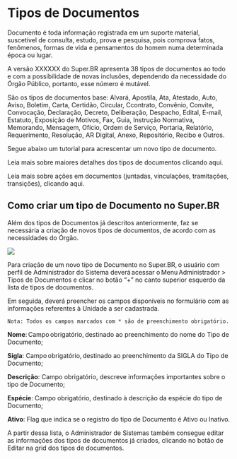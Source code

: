 # Tipos de Documentos

Documento é toda informação registrada em um suporte material, suscetível de consulta, estudo, prova e pesquisa, pois comprova fatos, fenômenos, formas de vida e pensamentos do homem numa determinada época ou lugar.  

A versão XXXXXX do Super.BR apresenta 38 tipos de documentos ao todo e com a possibilidade de novas inclusões, dependendo da necessidade do Órgão Público, portanto, esse número é mutável. 

São os tipos de documentos base: Alvará, Apostila, Ata, Atestado, Auto, Aviso, Boletim, Carta, Certidão, Circular, Ccontrato, Convênio, Convite, Convocação, Declaração, Decreto, Deliberação, Despacho, Edital, E-mail, Estatuto, Exposição de Motivos, Fax, Guia, Instrução Normativa, Memorando, Mensagem, Ofício, Ordem de Serviço, Portaria, Relatório, Requerimento, Resolução, AR Digital, Anexo, Repositório,  Recibo e Outros. 

Segue abaixo um tutorial para acrescentar um novo tipo de documento. 

Leia mais sobre maiores detalhes dos tipos de documentos clicando aqui.

Leia mais sobre ações em documentos (juntadas, vinculações, tramitações, transições), clicando aqui.

 

## Como criar um tipo de Documento no Super.BR 

Além dos tipos de Documentos já descritos anteriormente, faz se necessária a criação de novos tipos de documentos, de acordo com as necessidades do Órgão. 

<img src="../../_static/images/Tipos de Documentos - Tela Principal.png)"/>


Para criação de um novo tipo de Documento no Super.BR, o usuário com perfil de Administrador do Sistema deverá acessar o Menu Administrador > Tipos de Documentos e clicar no botão “+” no canto superior esquerdo da lista de tipos de documentos. 

Em seguida, deverá preencher os campos disponíveis no formulário com as informações referentes à Unidade a ser cadastrada.   

```{note}
Nota: Todos os campos marcados com * são de preenchimento obrigatório.
```

**Nome**: Campo obrigatório, destinado ao preenchimento do nome do Tipo de Documento; 

**Sigla**: Campo obrigatório, destinado ao preenchimento da SIGLA do Tipo de Documento; 

**Descrição**: Campo obrigatório, descreve informações importantes sobre o tipo de Documento; 

**Espécie**: Campo obrigatório, destinado à descrição da espécie do tipo de Documento; 

**Ativo**: Flag que indica se o registro do tipo de Documento é Ativo ou Inativo. 

 

A partir dessa lista, o Administrador de Sistemas também consegue editar as informações dos tipos de documentos já criados, clicando no botão de Editar na grid dos tipos de documentos.  